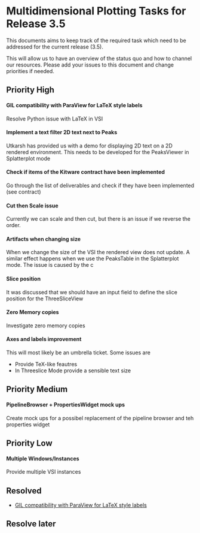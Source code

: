 # Multidimensional Plotting Tasks for Release 3.5

This documents aims to keep track of the required task which need to be addressed for the current release (3.5).

This will allow us to have an overview of the status quo and how to channel our resources. Please add your issues to this document and change priorities if needed.


## Priority High 


#### GIL compatibility with ParaView for LaTeX style labels
Resolve Python issue with LaTeX in VSI


#### Implement a text filter 2D text next to Peaks
Utkarsh has provided us with a demo for displaying 2D text on a 2D rendered environment. This needs to be developed for the PeaksViewer in Splatterplot mode 

#### Check if items of the Kitware contract have been implemented
Go through the list of deliverables and check if they have been implemented (see contract)

#### Cut then Scale issue
Currently we can scale and then cut, but there is an issue if we reverse the order.

#### Artifacts when changing size
When we change the size of the VSI the rendered view does not update. A similar effect happens when we use the PeaksTable in the Splatterplot mode. The issue is caused by the c

#### Slice position
It was discussed that we should have an input field to define the slice position for the ThreeSliceView

#### Zero Memory copies
Investigate zero memory copies


#### Axes and labels improvement
This will most likely be an umbrella ticket. Some issues are

* Provide TeX-like feautres
* In Threeslice Mode provide a sensible text size


## Priority Medium


#### PipelineBrowser + PropertiesWidget mock ups
Create mock ups for a possibel replacement of the pipeline browser and teh properties widget


## Priority Low

#### Multiple Windows/Instances
Provide multiple VSI instances


## Resolved

* [GIL compatibility with ParaView for LaTeX style labels](#GIL-compatibility-with-ParaView-for-LaTeX-style-labels)


## Resolve later

